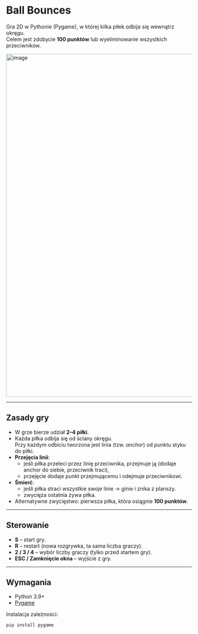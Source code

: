 # Ball Bounces

Gra 2D w Pythonie (Pygame), w której kilka piłek odbija się wewnątrz okręgu.  
Celem jest zdobycie **100 punktów** lub wyeliminowanie wszystkich przeciwników.

<img width="1000" height="929" alt="image" src="https://github.com/user-attachments/assets/758cecba-cfb4-4add-97cf-c92b65a9a2a8" />

---

## Zasady gry

- W grze bierze udział **2–4 piłki**.
- Każda piłka odbija się od ściany okręgu.  
  Przy każdym odbiciu tworzona jest linia (tzw. *anchor*) od punktu styku do piłki.
- **Przejęcia linii**:
  - jeśli piłka przeleci przez linię przeciwnika, przejmuje ją (dodaje anchor do siebie, przeciwnik traci),
  - przejęcie dodaje punkt przejmującemu i odejmuje przeciwnikowi.
- **Śmierć**:
  - jeśli piłka straci wszystkie swoje linie → ginie i znika z planszy.
  - zwycięża ostatnia żywa piłka.
- Alternatywne zwycięstwo: pierwsza piłka, która osiągnie **100 punktów**.

---

## Sterowanie

- **S** – start gry.  
- **R** – restart (nowa rozgrywka, ta sama liczba graczy).  
- **2 / 3 / 4** – wybór liczby graczy (tylko przed startem gry).  
- **ESC / Zamknięcie okna** – wyjście z gry.

---

## Wymagania

- Python 3.9+  
- [Pygame](https://www.pygame.org/)

Instalacja zależności:
```bash
pip install pygame

